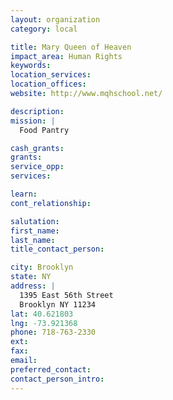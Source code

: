 ```yaml
---
layout: organization
category: local

title: Mary Queen of Heaven
impact_area: Human Rights
keywords: 
location_services: 
location_offices: 
website: http://www.mqhschool.net/

description: 
mission: |
  Food Pantry

cash_grants: 
grants: 
service_opp: 
services: 

learn: 
cont_relationship: 

salutation: 
first_name: 
last_name: 
title_contact_person: 

city: Brooklyn
state: NY
address: |
  1395 East 56th Street    
  Brooklyn NY 11234
lat: 40.621803
lng: -73.921368
phone: 718-763-2330
ext: 
fax: 
email: 
preferred_contact: 
contact_person_intro: 
---
```

